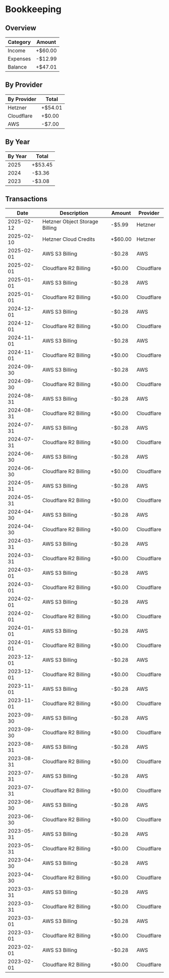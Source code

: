 # Bookkeeping

## Overview

| Category | Amount |
| --- | --- |
| Income | +$60.00 |
| Expenses | -$12.99 |
| Balance | +$47.01 |

## By Provider

| By Provider | Total |
| --- | --- |
| Hetzner | +$54.01 |
| Cloudflare | +$0.00 |
| AWS | -$7.00 |

## By Year

| By Year | Total |
| --- | --- |
| 2025 | +$53.45 |
| 2024 | -$3.36 |
| 2023 | -$3.08 |

## Transactions
| Date | Description | Amount | Provider |
| --- | --- | --- | --- |
| 2025-02-12 | Hetzner Object Storage Billing | -$5.99 | Hetzner |
| 2025-02-10 | Hetzner Cloud Credits | +$60.00 | Hetzner |
| 2025-02-01 | AWS S3 Billing | -$0.28 | AWS |
| 2025-02-01 | Cloudflare R2 Billing | +$0.00 | Cloudflare |
| 2025-01-01 | AWS S3 Billing | -$0.28 | AWS |
| 2025-01-01 | Cloudflare R2 Billing | +$0.00 | Cloudflare |
| 2024-12-01 | AWS S3 Billing | -$0.28 | AWS |
| 2024-12-01 | Cloudflare R2 Billing | +$0.00 | Cloudflare |
| 2024-11-01 | AWS S3 Billing | -$0.28 | AWS |
| 2024-11-01 | Cloudflare R2 Billing | +$0.00 | Cloudflare |
| 2024-09-30 | AWS S3 Billing | -$0.28 | AWS |
| 2024-09-30 | Cloudflare R2 Billing | +$0.00 | Cloudflare |
| 2024-08-31 | AWS S3 Billing | -$0.28 | AWS |
| 2024-08-31 | Cloudflare R2 Billing | +$0.00 | Cloudflare |
| 2024-07-31 | AWS S3 Billing | -$0.28 | AWS |
| 2024-07-31 | Cloudflare R2 Billing | +$0.00 | Cloudflare |
| 2024-06-30 | AWS S3 Billing | -$0.28 | AWS |
| 2024-06-30 | Cloudflare R2 Billing | +$0.00 | Cloudflare |
| 2024-05-31 | AWS S3 Billing | -$0.28 | AWS |
| 2024-05-31 | Cloudflare R2 Billing | +$0.00 | Cloudflare |
| 2024-04-30 | AWS S3 Billing | -$0.28 | AWS |
| 2024-04-30 | Cloudflare R2 Billing | +$0.00 | Cloudflare |
| 2024-03-31 | AWS S3 Billing | -$0.28 | AWS |
| 2024-03-31 | Cloudflare R2 Billing | +$0.00 | Cloudflare |
| 2024-03-01 | AWS S3 Billing | -$0.28 | AWS |
| 2024-03-01 | Cloudflare R2 Billing | +$0.00 | Cloudflare |
| 2024-02-01 | AWS S3 Billing | -$0.28 | AWS |
| 2024-02-01 | Cloudflare R2 Billing | +$0.00 | Cloudflare |
| 2024-01-01 | AWS S3 Billing | -$0.28 | AWS |
| 2024-01-01 | Cloudflare R2 Billing | +$0.00 | Cloudflare |
| 2023-12-01 | AWS S3 Billing | -$0.28 | AWS |
| 2023-12-01 | Cloudflare R2 Billing | +$0.00 | Cloudflare |
| 2023-11-01 | AWS S3 Billing | -$0.28 | AWS |
| 2023-11-01 | Cloudflare R2 Billing | +$0.00 | Cloudflare |
| 2023-09-30 | AWS S3 Billing | -$0.28 | AWS |
| 2023-09-30 | Cloudflare R2 Billing | +$0.00 | Cloudflare |
| 2023-08-31 | AWS S3 Billing | -$0.28 | AWS |
| 2023-08-31 | Cloudflare R2 Billing | +$0.00 | Cloudflare |
| 2023-07-31 | AWS S3 Billing | -$0.28 | AWS |
| 2023-07-31 | Cloudflare R2 Billing | +$0.00 | Cloudflare |
| 2023-06-30 | AWS S3 Billing | -$0.28 | AWS |
| 2023-06-30 | Cloudflare R2 Billing | +$0.00 | Cloudflare |
| 2023-05-31 | AWS S3 Billing | -$0.28 | AWS |
| 2023-05-31 | Cloudflare R2 Billing | +$0.00 | Cloudflare |
| 2023-04-30 | AWS S3 Billing | -$0.28 | AWS |
| 2023-04-30 | Cloudflare R2 Billing | +$0.00 | Cloudflare |
| 2023-03-31 | AWS S3 Billing | -$0.28 | AWS |
| 2023-03-31 | Cloudflare R2 Billing | +$0.00 | Cloudflare |
| 2023-03-01 | AWS S3 Billing | -$0.28 | AWS |
| 2023-03-01 | Cloudflare R2 Billing | +$0.00 | Cloudflare |
| 2023-02-01 | AWS S3 Billing | -$0.28 | AWS |
| 2023-02-01 | Cloudflare R2 Billing | +$0.00 | Cloudflare |